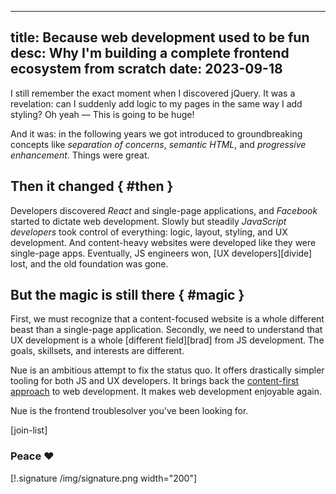 
---
title: Because web development used to be fun
desc: Why I'm building a complete frontend ecosystem from scratch
date: 2023-09-18
---

I still remember the exact moment when I discovered jQuery. It was a revelation: can I suddenly add logic to my pages in the same way I add styling? Oh yeah — This is going to be huge!

And it was: in the following years we got introduced to groundbreaking concepts like *separation of concerns*, *semantic HTML*, and *progressive enhancement*. Things were great.


## Then it changed { #then }

Developers discovered *React* and single-page applications, and *Facebook* started to dictate web development. Slowly but steadily *JavaScript developers* took control of everything: logic, layout, styling, and UX development. And content-heavy websites were developed like they were single-page apps. Eventually, JS engineers won, [UX developers][divide] lost, and the old foundation was gone.


## But the magic is still there { #magic }

First, we must recognize that a content-focused website is a whole different beast than a single-page application. Secondly, we need to understand that UX development is a whole [different field][brad] from JS development. The goals, skillsets, and interests are different.


Nue is an ambitious attempt to fix the status quo. It offers drastically simpler tooling for both JS and UX developers. It brings back the [content-first approach](/) to web development. It makes web development enjoyable again.

Nue is the frontend troublesolver you've been looking for.

[join-list]

### Peace ❤️

[!.signature /img/signature.png width="200"]





